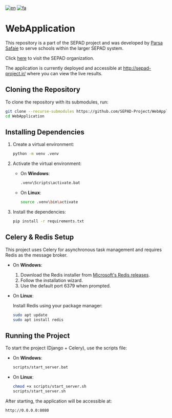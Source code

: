 [![en](https://img.shields.io/badge/lang-en-red.svg)](https://github.com/SEPAD-Project/WebApplication/blob/main/README.md)
[![fa](https://img.shields.io/badge/lang-fa-blue.svg)](https://github.com/SEPAD-Project/WebApplication/blob/main/README.fa.md)
# WebApplication
This repository is a part of the SEPAD project and was developed by [Parsa Safaie](https://github.com/parsasafaie) to serve schools within the larger SEPAD system.

Click [here](https://github.com/SEPAD-Project) to visit the SEPAD organization.

The application is currently deployed and accessible at http://sepad-project.ir/ where you can view the live results.


## Cloning the Repository
To clone the repository with its submodules, run:
```bash
git clone --recurse-submodules https://github.com/SEPAD-Project/WebApplication.git
cd WebApplication
```

## Installing Dependencies
   1. Create a virtual environment:
      ```bash
      python -m venv .venv
      ```

   2. Activate the virtual environment:
      - On **Windows**:

         ```bash
         .venv\Scripts\activate.bat
         ```
      - On **Linux**:

         ```bash
         source .venv\bin\activate
         ```

   3. Install the dependencies:
      ```bash
      pip install -r requirements.txt
      ```

## Celery & Redis Setup
This project uses Celery for asynchronous task management and requires Redis as the message broker.
   - On **Windows**:
      1. Download the Redis installer from [Microsoft's Redis releases](https://github.com/microsoftarchive/redis/releases).
      2. Follow the installation wizard.
      3. Use the default port 6379 when prompted.
   - On **Linux**:

      Install Redis using your package manager:
      ```bash
      sudo apt update
      sudo apt install redis
      ```


## Running the Project
To start the project (Django + Celery), use the scripts file:

- On **Windows**:
   ```bash
   scripts/start_server.bat
   ```
- On **Linux**:
   ```bash
   chmod +x scripts/start_server.sh
   scripts/start_server.sh
   ```

After starting, the application will be accessible at:
```
http://0.0.0.0:8080
```
